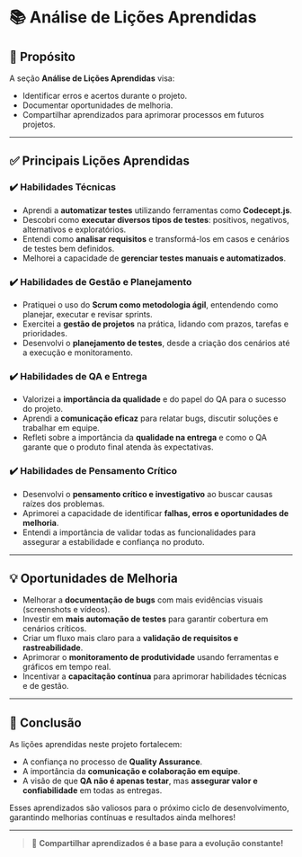 # 📚 Análise de Lições Aprendidas

## 🎯 Propósito
A seção **Análise de Lições Aprendidas** visa:
- Identificar erros e acertos durante o projeto.
- Documentar oportunidades de melhoria.
- Compartilhar aprendizados para aprimorar processos em futuros projetos.

---

## ✅ Principais Lições Aprendidas

### ✔️ Habilidades Técnicas
- Aprendi a **automatizar testes** utilizando ferramentas como **Codecept.js**.
- Descobri como **executar diversos tipos de testes**: positivos, negativos, alternativos e exploratórios.
- Entendi como **analisar requisitos** e transformá-los em casos e cenários de testes bem definidos.
- Melhorei a capacidade de **gerenciar testes manuais e automatizados**.

### ✔️ Habilidades de Gestão e Planejamento
- Pratiquei o uso do **Scrum como metodologia ágil**, entendendo como planejar, executar e revisar sprints.
- Exercitei a **gestão de projetos** na prática, lidando com prazos, tarefas e prioridades.
- Desenvolvi o **planejamento de testes**, desde a criação dos cenários até a execução e monitoramento.

### ✔️ Habilidades de QA e Entrega
- Valorizei a **importância da qualidade** e do papel do QA para o sucesso do projeto.
- Aprendi a **comunicação eficaz** para relatar bugs, discutir soluções e trabalhar em equipe.
- Refleti sobre a importância da **qualidade na entrega** e como o QA garante que o produto final atenda às expectativas.

### ✔️ Habilidades de Pensamento Crítico
- Desenvolvi o **pensamento crítico e investigativo** ao buscar causas raízes dos problemas.
- Aprimorei a capacidade de identificar **falhas, erros e oportunidades de melhoria**.
- Entendi a importância de validar todas as funcionalidades para assegurar a estabilidade e confiança no produto.

---

## 💡 Oportunidades de Melhoria

- Melhorar a **documentação de bugs** com mais evidências visuais (screenshots e vídeos).
- Investir em **mais automação de testes** para garantir cobertura em cenários críticos.
- Criar um fluxo mais claro para a **validação de requisitos e rastreabilidade**.
- Aprimorar o **monitoramento de produtividade** usando ferramentas e gráficos em tempo real.
- Incentivar a **capacitação contínua** para aprimorar habilidades técnicas e de gestão.

---

## 🌟 Conclusão
As lições aprendidas neste projeto fortalecem:
- A confiança no processo de **Quality Assurance**.
- A importância da **comunicação e colaboração em equipe**.
- A visão de que **QA não é apenas testar**, mas **assegurar valor e confiabilidade** em todas as entregas.

Esses aprendizados são valiosos para o próximo ciclo de desenvolvimento, garantindo melhorias contínuas e resultados ainda melhores!

---

> 🚀 **Compartilhar aprendizados é a base para a evolução constante!**

